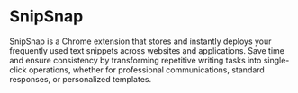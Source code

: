 # SnipSnap
SnipSnap is a Chrome extension that stores and instantly deploys your frequently used text snippets across websites and applications. Save time and ensure consistency by transforming repetitive writing tasks into single-click operations, whether for professional communications, standard responses, or personalized templates.
